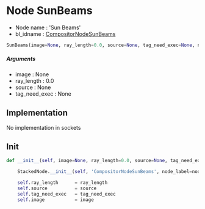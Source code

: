# Node SunBeams

- Node name : 'Sun Beams'
- bl_idname : [CompositorNodeSunBeams](https://docs.blender.org/api/current/bpy.types.CompositorNodeSunBeams.html)


``` python
SunBeams(image=None, ray_length=0.0, source=None, tag_need_exec=None, node_label=None, node_color=None)
```
##### Arguments

- image : None
- ray_length : 0.0
- source : None
- tag_need_exec : None

## Implementation

No implementation in sockets

## Init

``` python
def __init__(self, image=None, ray_length=0.0, source=None, tag_need_exec=None, node_label=None, node_color=None):

    StackedNode.__init__(self, 'CompositorNodeSunBeams', node_label=node_label, node_color=node_color)

    self.ray_length      = ray_length
    self.source          = source
    self.tag_need_exec   = tag_need_exec
    self.image           = image
```

